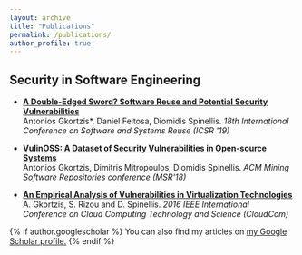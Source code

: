 ```yaml
---
layout: archive
title: "Publications"
permalink: /publications/
author_profile: true
---
```



## Security in Software Engineering
- <b>[A Double-Edged Sword? Software Reuse and Potential Security Vulnerabilities](https://antonisgkortzis.github.io/publication/GFS_ICSR_19)</b><br>
Antonios Gkortzis*, Daniel Feitosa, Diomidis Spinellis. <i>18th International Conference on Software and Systems Reuse (ICSR '19)</i><br>

- <b>[VulinOSS: A Dataset of Security Vulnerabilities in Open-source Systems](https://antonisgkortzis.github.io/publication/MSR18)</b><br>
Antonios Gkortzis, Dimitris Mitropoulos, Diomidis Spinellis. <i>ACM Mining Software Repositories conference (MSR'18)</i><br>

- <b>[An Empirical Analysis of Vulnerabilities in Virtualization Technologies](https://antonisgkortzis.github.io/files/GRS_CloudSPD16)</b><br>
A. Gkortzis, S. Rizou and D. Spinellis. <i>2016 IEEE International Conference on Cloud Computing Technology and Science (CloudCom)</i><br>

{% if author.googlescholar %}
  You can also find my articles on <u><a href="{{author.googlescholar}}">my Google Scholar profile</a>.</u>
{% endif %}
